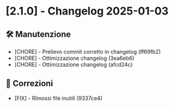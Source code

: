 # [2.1.0] - Changelog 2025-01-03

## 🛠️ Manutenzione
- [CHORE] - Prelievo commit corretto in changelog (ff69fb2)
- [CHORE] - Ottimizzazione changelog (3ea6eb6)
- [CHORE] - Ottimizzazione changelog (afcd24c)

## 🐛 Correzioni
- [FIX] - RImossi file inutili (9337ce4)

